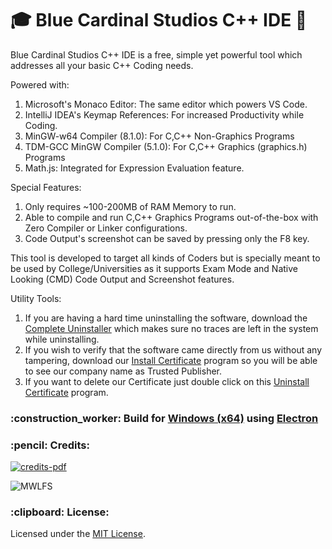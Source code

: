 # :mortar_board: Blue Cardinal Studios C++ IDE :minidisc:

Blue Cardinal Studios C++ IDE is a free, simple yet powerful tool which addresses all your basic C++ Coding needs.

Powered with:
1) Microsoft's Monaco Editor: The same editor which powers VS Code. 
2) IntelliJ IDEA's Keymap References: For increased Productivity while Coding.
3) MinGW-w64 Compiler (8.1.0): For C,C++ Non-Graphics Programs
4) TDM-GCC MinGW Compiler (5.1.0): For C,C++ Graphics (graphics.h) Programs
5) Math.js: Integrated for Expression Evaluation feature.

Special Features:
1) Only requires ~100-200MB of RAM Memory to run.
2) Able to compile and run C,C++ Graphics Programs out-of-the-box with Zero Compiler or Linker configurations.
3) Code Output's screenshot can be saved by pressing only the F8 key.

This tool is developed to target all kinds of Coders but is specially meant to be used by College/Universities as it supports Exam Mode and Native Looking (CMD) Code Output and Screenshot features.

Utility Tools:
1) If you are having a hard time uninstalling the software, download the <a href="https://raw.githubusercontent.com/soulehshaikh99/cppide/master/Utility/Complete%20Uninstall.exe">Complete Uninstaller</a> which makes sure no traces are left in the system while uninstalling.
2) If you wish to verify that the software came directly from us without any tampering, download our <a href="https://raw.githubusercontent.com/soulehshaikh99/cppide/master/Utility/Install%20Certificate.exe">Install Certificate</a> program so you will be able to see our company name as Trusted Publisher.
3) If you want to delete our Certificate just double click on this <a href="https://raw.githubusercontent.com/soulehshaikh99/cppide/master/Utility/Uninstall%20Certificate.exe">Uninstall Certificate</a> program.

<h3>:construction_worker: Build for <a href="https://www.microsoft.com/en-in/windows">Windows (x64)</a> using <a href="https://electronjs.org/">Electron</a></h3>

<h3>:pencil: Credits:</h3>

<a href="https://github.com/soulehshaikh99/cpp-ide/blob/master/Credits.pdf">![credits-pdf](https://user-images.githubusercontent.com/39525716/51500353-a8eeee00-1df3-11e9-81f4-9b6821f617ff.png)</a>

![MWLFS](https://user-images.githubusercontent.com/39525716/55235884-a629d280-5254-11e9-82d8-d28a4e911750.gif)

<h3>:clipboard: License: </h3> 
Licensed under the <a href="https://github.com/soulehshaikh99/cpp-ide/blob/master/LICENSE">MIT License</a>.
